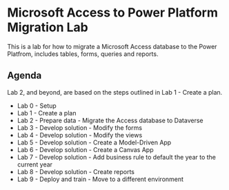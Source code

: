 # Microsoft Access to Power Platform Migration Lab

This is a lab for how to migrate a Microsoft Access database to the Power Platfrom, includes tables, forms, queries and reports.

## Agenda

Lab 2, and beyond, are based on the steps outlined in Lab 1 - Create a plan.

* Lab 0 - Setup
* Lab 1 - Create a plan
* Lab 2 - Prepare data - Migrate the Access database to Dataverse
* Lab 3 - Develop solution - Modify the forms
* Lab 4 - Develop solution - Modify the views
* Lab 5 - Develop solution - Create a Model-Driven App
* Lab 6 - Develop solution - Create a Canvas App
* Lab 7 - Develop solution - Add business rule to default the year to the current year
* Lab 8 - Develop solution - Create reports
* Lab 9 - Deploy and train - Move to a different environment
